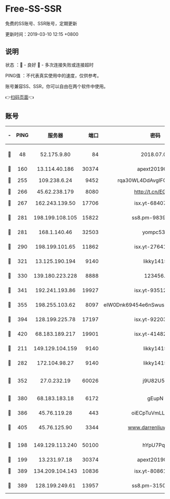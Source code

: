 # Free-SS-SSR

免费的SS账号、SSR账号，定期更新

更新时间：2019-03-10 12:15 +0800

## 说明

状态     ：🙂 - 良好 🙁 - 多次连接失败或连接超时

PING值   ：不代表真实使用中的速度，仅供参考。

账号兼容SS、SSR，你可以自由在两个软件中使用。

👉[扫码页面](https://liesauer.github.io/Free-SS-SSR/)👈

## 账号

|-|PING|服务器|端口|密码|加密方式|区域|
|:----:|:----:|:-----:|-----:|:----:|:----:|:----:|
|🙂|48|52.175.9.80|84|2018.07.07|chacha20-ietf-poly1305|HK|
|🙂|160|13.114.40.186|30374|apext2019006|chacha20|JP|
|🙂|255|109.238.6.24|9452|rqa30WL4DdAvgIFG6Fs3znzTa|aes-256-cfb|FR|
|🙂|266|45.62.238.179|8080|http://t.cn/EGJIyrl|rc4-md5|CA|
|🙂|267|162.243.139.50|17706|isx.yt-68407894|aes-256-cfb|US|
|🙂|281|198.199.108.105|15822|ss8.pm-98399589|aes-256-cfb|US|
|🙂|281|168.1.140.46|32503|yompc535|aes-256-cfb|AU|
|🙂|290|198.199.101.65|11862|isx.yt-27641018|aes-256-cfb|US|
|🙂|321|13.125.190.194|9140|likky1415|aes-256-cfb|KR|
|🙂|330|139.180.223.228|8888|123456..|aes-256-cfb|JP|
|🙂|341|192.241.193.86|19927|isx.yt-93512964|aes-256-cfb|US|
|🙂|355|198.255.103.62|8097|eIW0Dnk69454e6nSwuspv9DmS201tQ0D|aes-256-cfb|US|
|🙂|394|128.199.225.78|17197|isx.yt-92203287|aes-256-cfb|SG|
|🙂|420|68.183.189.217|19901|isx.yt-41482967|aes-256-cfb|SG|
|🙂|211|149.129.104.159|9140|likky1415|aes-256-cfb|HK|
|🙂|282|172.104.98.27|9140|likky1415|aes-256-cfb|JP|
|🙂|352|27.0.232.19|60026|j9U82U53|xchacha20-ietf-poly1305|HK|
|🙂|380|68.183.183.18|6172|gEupN|aes-256-cfb|SG|
|🙂|386|45.76.119.28|443|oiECpTuVmLLxk4Ts|aes-256-cfb|AU|
|🙂|405|45.76.125.90|3344|www.darrenliuwei.com|aes-256-cfb|AU|
|🙁|198|149.129.113.240|50100|hYpU7PqP|chacha20-ietf-poly1305|CN|
|🙁|199|13.231.97.18|30374|apext2019006|chacha20|JP|
|🙁|389|134.209.104.143|10836|isx.yt-80861794|aes-256-cfb|SG|
|🙁|389|128.199.249.61|13957|ss8.pm-31506491|aes-256-cfb|SG|
